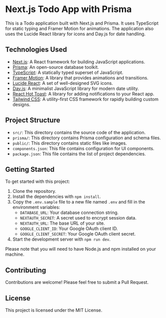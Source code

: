 # Next.js Todo App with Prisma

This is a Todo application built with Next.js and Prisma. It uses TypeScript for static typing and Framer Motion for animations. The application also uses the Lucide React library for icons and Day.js for date handling.

## Technologies Used

- [Next.js](https://nextjs.org/): A React framework for building JavaScript applications.
- [Prisma](https://www.prisma.io/): An open-source database toolkit.
- [TypeScript](https://www.typescriptlang.org/): A statically typed superset of JavaScript.
- [Framer Motion](https://www.framer.com/api/motion/): A library that provides animations and transitions.
- [Lucide React](https://github.com/lucide-icons/lucide): A set of well-designed SVG icons.
- [Day.js](https://day.js.org/): A minimalist JavaScript library for modern date utility.
- [React Hot Toast](https://react-hot-toast.com/): A library for adding notifications to your React app.
- [Tailwind CSS](https://tailwindcss.com/): A utility-first CSS framework for rapidly building custom designs.

## Project Structure

- `src/`: This directory contains the source code of the application.
- `prisma/`: This directory contains Prisma configuration and schema files.
- `public/`: This directory contains static files like images.
- `components.json`: This file contains configuration for UI components.
- `package.json`: This file contains the list of project dependencies.

## Getting Started

To get started with this project:

1. Clone the repository.
2. Install the dependencies with `npm install`.
3. Copy the `.env.sample` file to a new file named `.env` and fill in the environment variables:
   - `DATABASE_URL`: Your database connection string.
   - `NEXTAUTH_SECRET`: A secret used to encrypt session data.
   - `NEXTAUTH_URL`: The base URL of your site.
   - `GOOGLE_CLIENT_ID`: Your Google OAuth client ID.
   - `GOOGLE_CLIENT_SECRET`: Your Google OAuth client secret.
4. Start the development server with `npm run dev`.

Please note that you will need to have Node.js and npm installed on your machine.

## Contributing

Contributions are welcome! Please feel free to submit a Pull Request.

## License

This project is licensed under the MIT License.
